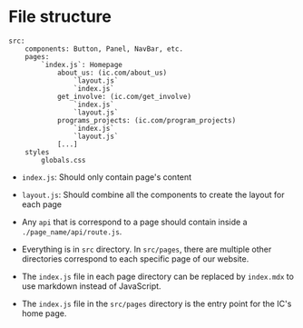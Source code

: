 # File structure

```
src:  
    components: Button, Panel, NavBar, etc.  
    pages:  
        `index.js`: Homepage  
            about_us: (ic.com/about_us)  
                `layout.js`
                `index.js`
            get_involve: (ic.com/get_involve)  
                `index.js`  
                `layout.js`  
            programs_projects: (ic.com/program_projects)  
                `index.js`  
                `layout.js`  
            [...]  
    styles  
        globals.css  
```

- `index.js`: Should only contain page's content
- `layout.js`: Should combine all the components to create the layout for each page
- Any `api` that is correspond to a page should contain inside a `./page_name/api/route.js`. 

- Everything is in `src` directory. In `src/pages`, there are multiple other directories correspond to each specific page of our website. 
- The `index.js` file in each page directory can be replaced by `index.mdx` to use markdown instead of JavaScript.
- The `index.js` file in the `src/pages` directory is the entry point for the IC's home page.
